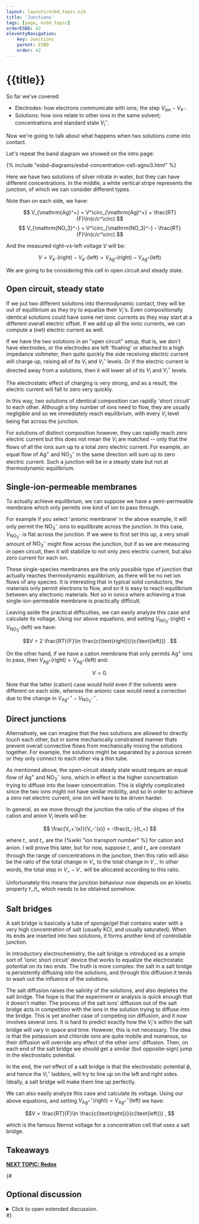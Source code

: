 ```yaml
---
layout: layouts/esbd_topic.njk
title: 'Junctions'
tags: [page, esbd_topic]
orderESBD: 42
eleventyNavigation:
    key: Junctions
    parent: ESBD
    order: 42
---
```


# {{title}}

So far we've covered:

* Electrodes: how electrons communicate with ions; the step $V_{\text{ion}} - V_{\mathrm{e}^-}$.
* Solutions: how ions relate to other ions in the same solvent; concentrations and standard state $V^\circ_i$.

Now we're going to talk about what happens when two solutions come into contact.

Let's repeat the band diagram we showed on the intro page:

{% include "esbd-diagrams/esbd-concentration-cell-agno3.html" %}

Here we have two solutions of silver nitrate in water, but they can have different concentrations. In the middle, a white vertical stripe represents the junction, of which we can consider different types. 

Note than on each side, we have:

$$ V_{\mathrm{Ag}^+} = V^\circ_{\mathrm{Ag}^+} +  \frac{RT}{F}\ln(c/c^\circ) $$
$$ V_{\mathrm{NO_3}^-} = V^\circ_{\mathrm{NO_3}^-} - \frac{RT}{F}\ln(c/c^\circ) $$

And the measured right-vs-left voltage $V$ will be:

$$V = V_{\mathrm{e}^-}(\text{right}) - V_{\mathrm{e}^-}(\text{left}) = V_{\mathrm{Ag}^+}(\text{right}) - V_{\mathrm{Ag}^+}(\text{left}) $$

We are going to be considering this cell in open circuit and steady state.

## Open circuit, steady state

If we put two different solutions into thermodynamic contact, they will be out of equilibrium as they try to equalize their $V_i$'s. Even compositionally identical solutions could have some net ionic currents as they may start at a different overall electric offset. If we add up all the ionic currents, we can compute a (net) electric current as well.

If we have the two solutions in an "open circuit" setup, that is, we don't have electrodes, or the electrodes are left 'floating' or attached to a high impedance voltmeter, then quite quickly the side receiving electric current will charge up, raising all of its $V_i$ and $V^\circ_i$ levels. Or if the electric current is directed away from a solutions, then it will lower all of its $V_i$ and $V^\circ_i$ levels.

The electrostatic effect of charging is very strong, and as a result, the electric current will fall to zero very quickly.

In this way, two solutions of identical composition can rapidly 'short circuit' to each other. Although a tiny number of ions need to flow, they are usually negligible and so we immediately reach equilibrium, with every $V_i$ level being flat across the junction.

For solutions of distinct composition however, they can rapidly reach zero electric current but this does not mean the $V_i$ are matched -- only that the flows of all the ions sum up to a total zero electric current. For example, an equal flow of $\mathrm{Ag}^+$ and $\mathrm{NO_3}^-$ in the same direction will sum up to zero electric current. Such a junction will be in a steady state but not at thermodynamic equilibrium.

## Single-ion-permeable membranes

To actually achieve equilibrium, we can suppose we have a semi-permeable membrane which only permits one kind of ion to pass through.

For example if you select 'anionic membrane' in the above example, it will only permit the $\mathrm{NO_3}^-$ ions to equilibrate across the junction.  In this case, $V_{\mathrm{NO_3}^-}$ is flat across the junction. If we were to first set this up, a very small amount of $\mathrm{NO_3}^-$ might flow across the junction, but if as we are measuring in open circuit, then it will stabilize to not only zero electric current, but also zero current for each ion.

These single-species membranes are the only possible type of junction that actually reaches thermodynamic equilibrium, as there will be no net ion flows of any species. It is interesting that in typical solid conductors, the materials only permit electrons to flow, and so it is easy to reach equilibrium between any electronic materials. Not so in ionics where achieving a true single-ion-permeable membrane is practically difficult.

Leaving aside the practical difficulties, we can easily analyze this case and calculate its voltage. Using our above equations, and setting $V_{\mathrm{NO_3}^-}(\text{right}) = V_{\mathrm{NO_3}^-}(\text{left})$ we have:

$$V = 2 \frac{RT}{F}\ln \frac{c(\text{right})}{c(\text{left})} . $$

On the other hand, if we have a cation membrane that only permits $\mathrm{Ag}^+$ ions to pass, then $V_{\mathrm{Ag}^+}(\text{right}) = V_{\mathrm{Ag}^+}(\text{left})$ and:

$$ V = 0 . $$

Note that the latter (cation) case would hold even if the solvents were different on each side, whereas the anionic case would need a correction due to the change in $V^\circ_{\mathrm{Ag}^+} - V^\circ_{\mathrm{NO_3}^-}$.

## Direct junctions

Alternatively, we can imagine that the two solutions are allowed to directly touch each other, but in some mechanically constrained manner thats prevent overall convective flows from mechanically mixing the solutions together. For example, the solutions might be separated by a porous screen or they only connect to each other via a thin tube.

As mentioned above, the open-circuit steady state would require an equal flow of $\mathrm{Ag}^+$ and $\mathrm{NO_3}^-$ ions, which in effect is the higher concentration trying to diffuse into the lower concentration. This is slightly complicated since the two ions might not have similar mobility, and so in order to achieve a zero net electric current, one ion will have to be driven harder.

In general, as we move through the junction the ratio of the slopes of the cation and anion $V_i$ levels will be:

$$ \frac{V_+'(x)}{V_-'(x)} = -\frac{t_-}{t_+} $$

where $t_-$ and $t_+$ are the {%wiki "ion transport number" %} for cation and anion. I will prove this later, but for now, suppose $t_-$ and $t_+$ are constant through the range of concentrations in the junction, then this ratio will also be the ratio of the total change in $V_+$ to the total change in $V_-$. In other words, the total step in $V_+ - V_-$ will be allocated according to this ratio.

Unfortunately this means the junction behaviour now depends on an kinetic property $t_- / t_+$ which needs to be obtained somehow.

## Salt bridges

A salt bridge is basically a tube of sponge/gel that contains water with a very high concentration of salt (usually $\mathrm{KCl}$, and usually saturated). When its ends are inserted into two solutions, it forms another kind of controllable junction.

In introductory electrochemistry, the salt bridge is introduced as a simple sort of 'ionic short circuit' device that works to equalize the electrostatic potential on its two ends. The truth is more complex: the salt in a salt bridge is persistently diffusing into the solutions, and through this diffusion it tends to wash out the influence of the solutions.

The salt diffusion raises the salinity of the solutions, and also depletes the salt bridge. The hope is that the experiment or analysis  is quick enough that it doesn't matter. The process of the salt ions' diffusion out of the salt bridge acts in competition with the ions in the solution trying to diffuse _into_ the bridge. This is yet another case of competing ion diffusion, and it now involves several ions. It is hard to predict exactly how the $V_i$'s within the salt bridge will vary in space and time. However, this is not necessary. The idea is that the potassium and chloride ions are quite mobile and numerous, so their diffusion will override any effect of the other ions' diffusion. Then, on each end of the salt bridge we should get a similar (but opposite-sign) jump in the electrostatic potential.

In the end, the _net_ effect of a salt bridge is that the electrostatic potential $\phi$, and hence the $V^\circ_i$ ladders, will try to line up on the left and right sides. Ideally, a salt bridge will make them line up perfectly.

We can also easily analyze this case and calculate its voltage. Using our above equations, and setting $V^\circ_{\mathrm{Ag}^+}(\text{right}) = V^\circ_{\mathrm{Ag}^+}(\text{left})$ we have:

$$V = \frac{RT}{F}\ln \frac{c(\text{right})}{c(\text{left})} , $$

which is the famous Nernst voltage for a concentration cell that uses a salt bridge.

## Takeaways


[**NEXT TOPIC: Redox**](../redox/)

{#
## Optional discussion

<details>
<summary>
Click to open extended discussion.
</summary>

</details>
#}